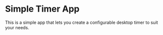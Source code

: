 # Simple Timer App

This is a simple app that lets you create a configurable desktop timer to suit your needs.

